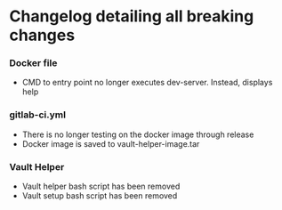# Changelog detailing all breaking changes

### Docker file
 - CMD to entry point no longer executes dev-server. Instead, displays help

### gitlab-ci.yml
 - There is no longer testing on the docker image through release
 - Docker image is saved to vault-helper-image.tar

### Vault Helper
 - Vault helper bash script has been removed
 - Vault setup bash script has been removed
